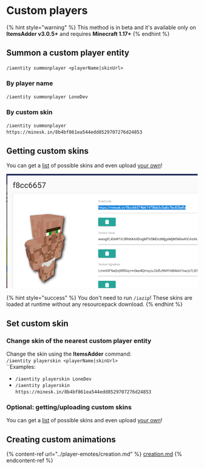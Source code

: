 # Custom players

{% hint style="warning" %}
This method is in beta and it's available only on **ItemsAdder v3.0.5+** and requires **Minecraft 1.17+**
{% endhint %}

## Summon a custom player entity

`/iaentity summonplayer <playerName|skinUrl>`

### By player name

`/iaentity summonplayer LoneDev`

### By custom skin

`/iaentity summonplayer https://minesk.in/8b4bf861ea544edd8529707276d24853`

## Getting custom skins

You can get a [list](https://mineskin.org/gallery) of possible skins and even upload [your own](https://mineskin.org)!

![](<../../../.gitbook/assets/image (89).png>)

{% hint style="success" %}
You don't need to run `/iazip`! These skins are loaded at runtime without any resourcepack download.
{% endhint %}

## Set custom skin

### Change skin of the nearest custom player entity

Change the skin using the **ItemsAdder** command:\
`/iaentity playerskin <playerName|skinUrl>`\
``Examples:

* `/iaentity playerskin LoneDev`
* `/iaentity playerskin https://minesk.in/8b4bf861ea544edd8529707276d24853`

### Optional: getting/uploading custom skins

You can get a [list](https://mineskin.org/gallery) of possible skins and even upload [your own](https://mineskin.org)!

## Creating custom animations

{% content-ref url="../player-emotes/creation.md" %}
[creation.md](../player-emotes/creation.md)
{% endcontent-ref %}
